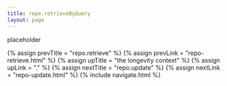 ```yaml
---
title: repo.retrieveByQuery
layout: page
---
```


placeholder

{% assign prevTitle = "repo.retrieve" %}
{% assign prevLink = "repo-retrieve.html" %}
{% assign upTitle = "the longevity context" %}
{% assign upLink = "." %}
{% assign nextTitle = "repo.update" %}
{% assign nextLink = "repo-update.html" %}
{% include navigate.html %}
